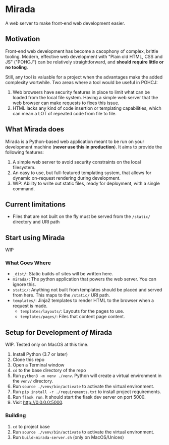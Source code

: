 # Mirada

A web server to make front-end web development easier.

## Motivation

Front-end web development has become a cacophony of complex, brittle tooling. Modern, effective web development with "Plain old HTML, CSS and JS" ("POHCJ") can be relatively straightforward, and __should require little or no tooling__.

Still, any tool is valuable for a project when the advantages make the added complexity wortwhile. Two areas where a tool would be useful in POHCJ:

1. Web browsers have security features in place to limit what can be loaded from the local file system. Having a simple web server that the web browser can make requests to fixes this issue.
2. HTML lacks any kind of code insertion or templating capabilities, which can mean a LOT of repeated code from file to file.

## What Mirada does

Mirada is a Python-based web application meant to be run on your development machine (__never use this in production__). It aims to provide the following features:

1. A simple web server to avoid security constraints on the local filesystem.
2. An easy to use, but full-featured templating system, that allows for dynamic on-request rendering during development.
3. WIP: Ability to write out static files, ready for deployment, with a single command.

## Current limitations

- Files that are not built on the fly must be served from the `/static/` directory and URI path

## Start using Mirada

WIP

### What Goes Where

- `_dist/`: Static builds of sites will be written here.
- `mirada/`: The python application that powers the web server. You can ignore this.
- `static/`: Anything not built from templates should be placed and served from here. This maps to the `/static/` URI path.
- `templates/`: Jinja2 templates to render HTML to the browser when a request is made.
    - `templates/layouts/`: Layouts for the pages to use.
    - `templates/pages/`: Files that content page content.

## Setup for Development _of_ Mirada

WIP. Tested only on MacOS at this time.

1. Install Python (3.7 or later)
2. Clone this repo
3. Open a Terminal window
4. `cd` to the base directory of the repo
5. Run `python3 -m venv ./venv`. Python will create a virtual environment in the `venv/` directory.
6. Run `source ./venv/bin/activate` to activate the virtual environment.
7. Run `pip install -r ./requirements.txt` to install project requirements.
8. Run `flask run`.  It should start the flask dev server on port 5000.
9. Visit http://0.0.0.0:5000.

### Building

1. `cd` to project base
2. Run `source ./venv/bin/activate` to activate the virtual environment.
3. Run `build-mirada-server.sh` (only on MacOS/Unices)
